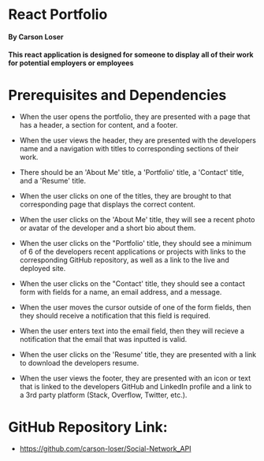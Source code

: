 # React Portfolio

#### By Carson Loser

#### This react application is designed for someone to display all of their work for potential employers or employees

# Prerequisites and Dependencies

* When the user opens the portfolio, they are presented with a page that has a header, a section for content, and a footer.

* When the user views the header, they are presented with the developers name and a navigation with titles to corresponding sections of their work.

* There should be an 'About Me' title, a 'Portfolio' title, a 'Contact' title, and a 'Resume' title.

* When the user clicks on one of the titles, they are brought to that corresponding page that displays the correct content.

* When the user clicks on the 'About Me' title, they will see a recent photo or avatar of the developer and a short bio about them.

* When the user clicks on the "Portfolio' title, they should see a minimum of 6 of the developers recent applications or projects with links to the corresponding GitHub repository, as well as a link to the live and deployed site.

* When the user clicks on the "Contact' title, they should see a contact form with fields for a name, an email address, and a message.

* When the user moves the cursor outside of one of the form fields, then they should receive a notification that this field is required.

* When the user enters text into the email field, then they will recieve a notification that the email that was inputted is valid.

* When the user clicks on the 'Resume' title, they are presented with a link to download the developers resume.

* When the user views the footer, they are presented with an icon or text that is linked to the developers GitHub and LinkedIn profile and a link to a 3rd party platform (Stack, Overflow, Twitter, etc.).

# GitHub Repository Link: 
- https://github.com/carson-loser/Social-Network_API